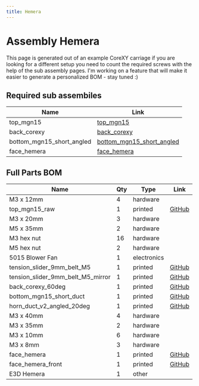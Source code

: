 ```yaml
---
title: Hemera
---
```


# Assembly Hemera

This page is generated out of an example CoreXY carriage if you are looking for a different setup you need to count the required screws with the help of the sub assembly pages.
I'm working on a feature that will make it easier to generate a personalized BOM - stay tuned :)

<div class="cloudimage-360" data-folder="../../assets/images/gifs/source/hemera/" data-filename="hemera_{index}.jpg" data-amount="24"></div>


## Required sub assembiles

| Name | Link |
| ---- | ---- |
| top_mgn15 | [top_mgn15](../../sub_assemblies/top_mgn15) |
| back_corexy | [back_corexy](../../sub_assemblies/back_corexy) |
| bottom_mgn15_short_angled | [bottom_mgn15_short_angled](../../sub_assemblies/bottom_mgn15_short_angled) |
| face_hemera | [face_hemera](../../sub_assemblies/face_hemera) |

## Full Parts BOM

| Name | Qty | Type | Link |
| ---- | --- | ---- | ---- |
| M3 x 12mm | 4 | hardware |  |
| top_mgn15_raw | 1 | printed | [GitHub](https://github.com/pkucmus/EVA/tree/master/stl/Tops/top_mgn15_raw.stl) |
| M3 x 20mm | 3 | hardware |  |
| M5 x 35mm | 2 | hardware |  |
| M3 hex nut | 16 | hardware |  |
| M5 hex nut | 2 | hardware |  |
| 5015 Blower Fan | 1 | electronics |  |
| tension_slider_9mm_belt_M5 | 1 | printed | [GitHub](https://github.com/pkucmus/EVA/tree/master/stl/Tension%20Sliders/tension_slider_9mm_belt_M5.stl) |
| tension_slider_9mm_belt_M5_mirror | 1 | printed | [GitHub](https://github.com/pkucmus/EVA/tree/master/stl/Tension%20Sliders/tension_slider_9mm_belt_M5_mirror.stl) |
| back_corexy_60deg | 1 | printed | [GitHub](https://github.com/pkucmus/EVA/tree/master/stl/Backs/back_corexy_60deg.stl) |
| bottom_mgn15_short_duct | 1 | printed | [GitHub](https://github.com/pkucmus/EVA/tree/master/stl/Bottoms/bottom_mgn15_short_duct.stl) |
| horn_duct_v2_angled_20deg | 1 | printed | [GitHub](https://github.com/pkucmus/EVA/tree/master/stl/Fan%20Ducts/horn_duct_v2_angled_20deg.stl) |
| M3 x 40mm | 4 | hardware |  |
| M3 x 35mm | 2 | hardware |  |
| M3 x 10mm | 6 | hardware |  |
| M3 x 8mm | 3 | hardware |  |
| face_hemera | 1 | printed | [GitHub](https://github.com/pkucmus/EVA/tree/master/stl/Faces/face_hemera.stl) |
| face_hemera_front | 1 | printed | [GitHub](https://github.com/pkucmus/EVA/tree/master/stl/Faces/face_hemera_front.stl) |
| E3D Hemera | 1 | other |  |
